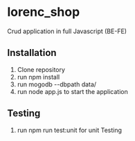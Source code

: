 # lorenc_shop

Crud application in full Javascript (BE-FE)


## Installation

1. Clone repository
2. run npm install
3. run mogodb --dbpath data/
4. run node app.js to start the application



## Testing

1. run npm run test:unit for unit Testing

